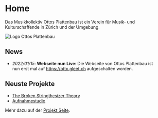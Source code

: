 # Home
Das Musikkollektiv Ottos Plattenbau ist ein [Verein](/verein/Verein.html) für Musik- und Kulturschaffende in Zürich und der Umgebung.

![Logo Ottos Plattenbau](images/logo_big.png)

## News

- *2022/01/15*: **Webseite nun Live**: Die Webseite von Ottos Plattenbau ist nun erst mal auf https://otto.gleet.ch aufgeschalten worden.

## Neuste Projekte

- [The Broken Stringthesizer Theory](/projects/The_Broken_Stringthesizer.html)
- [Aufnahmestudio](/projects/Studio.html)

Mehr dazu auf der [Projekt Seite](/Projekte.html).
